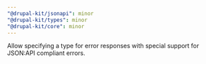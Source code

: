```yaml
---
"@drupal-kit/jsonapi": minor
"@drupal-kit/types": minor
"@drupal-kit/core": minor
---
```


Allow specifying a type for error responses with special support for JSON:API compliant errors.
